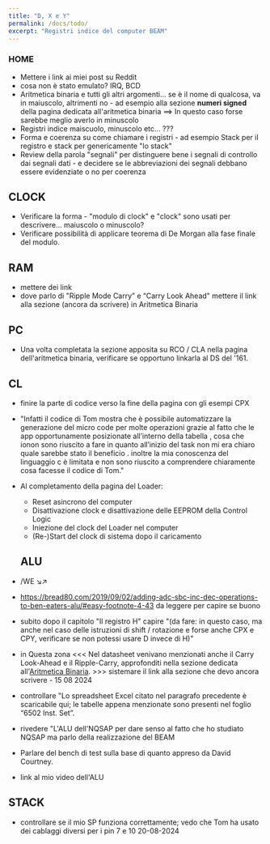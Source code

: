 ```yaml
---
title: "D, X e Y"
permalink: /docs/todo/
excerpt: "Registri indice del computer BEAM"
---
```

### HOME

- Mettere i link ai miei post su Reddit
- cosa non è stato emulato? IRQ, BCD
- Aritmetica binaria e tutti gli altri argomenti... se è il nome di qualcosa, va in maiuscolo, altrimenti no - ad esempio alla sezione **numeri signed** della pagina dedicata all'aritmetica binaria ==> In questo caso forse sarebbe meglio averlo in minuscolo
- Registri indice maiscuolo, minuscolo etc... ???
- Forma e coerenza su come chiamare i registri - ad esempio Stack per il registro e stack per genericamente "lo stack"
- Review della parola "segnali" per distinguere bene i segnali di controllo dai segnali dati - e decidere se le abbreviazioni dei segnali debbano essere evidenziate o no per coerenza

## CLOCK

- Verificare la forma - "modulo di clock" e "clock" sono usati per descrivere... maiuscolo o minuscolo?
- Verificare possibilità di applicare teorema di De Morgan alla fase finale del modulo.

## RAM

- mettere dei link
- dove parlo di "Ripple Mode Carry” e “Carry Look Ahead" mettere il link alla sezione (ancora da scrivere) in Aritmetica Binaria

## PC

- Una volta completata la sezione apposita su RCO / CLA nella pagina dell'aritmetica binaria, verificare se opportuno linkarla al DS del '161.

## CL

- finire la parte di codice verso la fine della pagina con gli esempi CPX

- "Infatti il codice di Tom mostra che è possibile automatizzare la generazione del micro code per molte operazioni grazie al fatto che le app opportunamente posizionate all’interno della tabella , cosa che ionon sono riuscito a fare in quanto all’inizio del task non mi era chiaro quale sarebbe stato il beneficio . inoltre la mia conoscenza del linguaggio c è limitata e non sono riuscito a comprendere chiaramente cosa facesse il codice di Tom."

- Al completamento della pagina del Loader:
  - Reset asincrono del computer
  - Disattivazione clock e disattivazione delle EEPROM della Control Logic
  - Iniezione del clock del Loader nel computer
  - (Re-)Start del clock di sistema dopo il caricamento

  ## ALU

- /WE ↘↗
- https://bread80.com/2019/09/02/adding-adc-sbc-inc-dec-operations-to-ben-eaters-alu/#easy-footnote-4-43 da leggere per capire se buono
- subito dopo il capitolo "Il registro H" capire "(da fare: in questo caso, ma anche nel caso delle istruzioni di shift / rotazione e forse anche CPX e CPY, verificare se non potessi usare D invece di H)"
- in Questa zona <<< Nel datasheet venivano menzionati anche il Carry Look-Ahead e il Ripple-Carry, approfonditi nella sezione dedicata all'[Aritmetica Binaria](../math/#). >>> sistemare il link alla sezione che devo ancora scrivere - 15 08 2024
- controllare "Lo spreadsheet Excel citato nel paragrafo precedente è scaricabile qui; le tabelle appena menzionate sono presenti nel foglio “6502 Inst. Set”.
- rivedere "L'ALU dell'NQSAP per dare senso al fatto che ho studiato NQSAP ma parlo della realizzazione del BEAM
- Parlare del bench di test sulla base di quanto appreso da David Courtney.
- link al mio video dell'ALU

## STACK

- controllare se il mio SP funziona correttamente; vedo che Tom ha usato dei cablaggi diversi per i pin 7 e 10   20-08-2024

